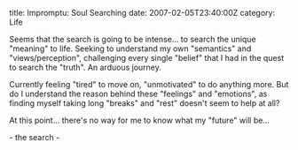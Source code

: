 title: Impromptu: Soul Searching
date: 2007-02-05T23:40:00Z
category: Life

Seems that the search is going to be intense… to search the unique "meaning" to life. Seeking to understand my own "semantics" and "views/perception", challenging every single "belief" that I had in the quest to search the "truth". An arduous journey.

Currently feeling "tired" to move on, "unmotivated" to do anything more. But do I understand the reason behind these "feelings" and "emotions", as finding myself taking long "breaks" and "rest" doesn't seem to help at all?

At this point… there's no way for me to know what my "future" will be…

\- the search -
